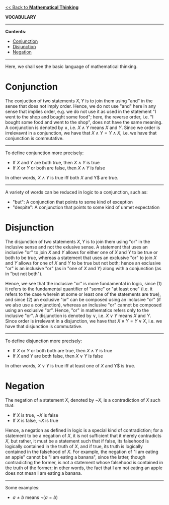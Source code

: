 <head>
  <script>
    MathJax = {
      tex: {
        inlineMath: [['$', '$']]
      }
    };
  </script>
  <script id="MathJax-script" async
    src="https://cdn.jsdelivr.net/npm/mathjax@3/es5/tex-chtml.js">
  </script>
</head>

[<< Back to **Mathematical Thinking**](https://pranigopu.github.io/mathematics/mathematical-thinking)

**VOCABULARY**

---

**Contents**:

- [Conjunction](#conjunction)
- [Disjunction](#disjunction)
- [Negation](#negation)

---

Here, we shall see the basic language of mathematical thinking.

# Conjunction
The conjuction of two statements $X, Y$ is to join them using "and" in the sense that does not imply order. Hence, we do not use "and" here in any sense that implies order, e.g. we do not use it as used in the statement "I went to the shop and bought some food"; here, the reverse order, i.e. "I bought some food and went to the shop", does not have the same meaning. A conjunction is denoted by $\land$, i.e. $X \land Y$ means $X$ and $Y$. Since we order is irrelevavnt in a conjunction, we have that $X \land Y = Y \land X$, i.e. we have that conjunction is commutative.

---

To define conjunction more precisely:

- If $X$ and $Y$ are both true, then $X \land Y$ is true
- If $X$ or $Y$ or both are false, then $X \land Y$ is false

In other words, $X \land Y$ is true iff both $X$ and Y$ are true.

---

A variety of words can be reduced in logic to a conjunction, such as:

- "but": A conjunction that points to some kind of exception
- "despite": A conjunction that points to some kind of unmet expectation

# Disjunction
The disjunction of two statements $X, Y$ is to join them using "or" in the inclusive sense and not the exlusive sense. A statement that uses an inclusive "or" to join $X$ and $Y$ allows for either one of $X$ and $Y$ to be true or both to be true, whereas a statement that uses an exclusive "or" to join $X$ and $Y$ allows for one of $X$ and $Y$ to be true but not both; hence an exclusive "or" is an inclusive "or" (as in "one of $X$ and $Y$) along with a conjunction (as in "but not both").

Hence, we see that the inclusive "or" is more fundamental in logic, since (1) it refers to the fundamental quantifier of "some" or "at least one" (i.e. it refers to the case wherein at some or least one of the statements are true), and since (2) an exclusive "or" can be composed using an inclusive "or" (if we also use a conjunction), whereas an inclusive "or" cannot be composed using an exclusive "or". Hence, "or" in mathematics refers only to the inclusive "or". A disjunction is denoted by $\lor$, i.e. $X \lor Y$ means $X$ and $Y$. Since order is irrelevant in a disjunction, we have that $X \lor Y = Y \lor X$, i.e. we have that disjunction is commutative.

---

To define disjunction more precisely:

- If $X$ or $Y$ or both both are true, then $X \land Y$ is true
- If $X$ and $Y$ are both false, then $X \lor Y$ is false

In other words, $X \lor Y$ is true iff at least one of $X$ and Y$ is true.

# Negation
The negation of a statement $X$, denoted by $\lnot X$, is a contradiction of $X$ such that:

- If $X$ is true, $\lnot X$ is false
- If $X$ is false, $\lnot X$ is true

Hence, a negation as defined in logic is a special kind of contradiction; for a statement to be a negation of $X$, it is not sufficient that it merely contradicts $X$, but rather, it must be a statement such that if false, its falsehood is logically contained in the truth of $X$, and if true, its truth is logically contained in the falsehood of $X$. For example, the negation of "I am eating an apple" cannot be "I am eating a banana", since the latter, though contradicting the former, is not a statement whose falsehood is contained in the truth of the former; in other words, the fact that I am not eating an apple does not mean I am eating a banana.

---

Some examples:

- $a \not = b$ means $\lnot (a = b)$